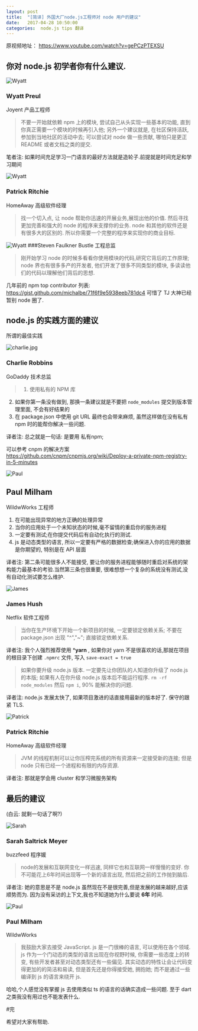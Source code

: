 ```yaml
---
layout: post
title:  "[简译] 外国大厂node.js工程师对 node 用户的建议"
date:   2017-04-28 10:50:00
categories:  node.js tips 翻译
---
```



原视频地址：
<https://www.youtube.com/watch?v=gePCzPTEXSU>

## 你对 node.js 初学者你有什么建议.

![Wyatt](https://raw.githubusercontent.com/stormslowly/stormslowly.github.io/master/imgs/tips/wyatt.jpg)

### Wyatt Preul
Joyent 产品工程师

>不要一开始就依赖 npm 上的模块, 尝试自己从头实现一些基本的功能, 直到你真正需要一个模块的时候再引入他;
另外一个建议就是, 在社区保持活跃,参加到当地社区的活动中去; 可以尝试对 node 做一些贡献, 哪怕只是更正 README 或者文档之类的提交.

笔者注: 如果时间充足学习一门语言的最好方法就是造轮子.前提就是时间充足和学习期间

![Wyatt](https://raw.githubusercontent.com/stormslowly/stormslowly.github.io/master/imgs/tips/pratrick.jpg)
### Patrick Ritchie
HomeAway 高级软件经理

>找一个切入点, 让 node 帮助你迅速的开展业务,展现出他的价值. 然后寻找更加完善和强大的 node 的程序来支撑你的业务. node 和其他的软件还是有很多大的区别的. 所以你需要一个完整的程序来实现你的商业目标.


![Wyatt](https://raw.githubusercontent.com/stormslowly/stormslowly.github.io/master/imgs/tips/steven.jpg)
###Steven Faulkner
Bustle 工程总监
> 刚开始学习 node 的时候多看看你使用模块的代码,研究它背后的工作原理; node 界也有很多多产的开发者, 他们开发了很多不同类型的模块, 多读读他们的代码以理解他们背后的思想.

几年前的 npm top contributor 列表: <https://gist.github.com/michalbe/71f6f9e5938eeb781dc4> 可惜了 TJ 大神已经暂别 node 圈了.


## node.js 的实践方面的建议
所谓的最佳实践


![charlie.jpg](https://raw.githubusercontent.com/stormslowly/stormslowly.github.io/master/imgs/tips/charlie.jpg)
### Charlie Robbins
GoDaddy 技术总监

> 1. 使用私有的 NPM 库
2. 如果你第一条没有做到, 那换一条建议就是不要把 `node_modules` 提交到版本管理里面, 不会有好结果的
3. 在 package.json 中使用 git URL 最终也会带来麻烦, 虽然这样做在没有私有 npm 时的能帮你解决一些问题.

译者注: 总之就是一句话: 是要用 私有npm;

可以参考 cnpm 的解决方案
<https://github.com/cnpm/cnpmjs.org/wiki/Deploy-a-private-npm-registry-in-5-minutes>


![Paul](https://raw.githubusercontent.com/stormslowly/stormslowly.github.io/master/imgs/tips/paul.jpg)
## Paul Milham

WildwWorks 工程师

1. 在可能出现异常的地方正确的处理异常
2. 当你的应用处于一个未知状态的时候,毫不留情的重启你的服务进程
3. 一定要有测试;在你提交代码后有自动化执行的测试.
4. js 是动态类型的语言, 所以一定要有严格的数据检查;确保进入你的应用的数据是你期望的, 特别是在 API 层面

译者注: 第二条可能很多人不能接受, 要让你的服务进程能够随时重启对系统的架构能力最基本的考验.当然第三条也很重要, 很难想想一个复杂的系统没有测试,没有自动化测试要怎么维护.



![James](https://raw.githubusercontent.com/stormslowly/stormslowly.github.io/master/imgs/tips/james.jpg)
### James Hush

Netflix 软件工程师

> 当你在生产环境下开始一个新项目的时候, 一定要锁定依赖关系; 不要在 package.json 出现 "^","~"; 直接锁定依赖关系.

译者注: 我个人强烈推荐使用 ***yarn** , 如果你对 yarn 不是很喜欢的话,那就在项目的根目录下创建 `.npmrc` 文件, 写入 `save-exact = true`

> 如果你要升级 node.js 版本. 一定要先让你团队的人知道你升级了 node.js 的本版; 如果有人在你升级 node.js 版本后不能运行程序. `rm -rf node_modules` 然后 `npm i`, 90% 能解决你的问题.

译者注: node.js 发展太快了, 如果项目激进的话直接用最新的版本好了. 保守的跟紧 TLS.


![Patrick](https://raw.githubusercontent.com/stormslowly/stormslowly.github.io/master/imgs/tips/pratrick.jpg)
### Patrick Ritchie
HomeAway 高级软件经理

> JVM 的线程机制可以让你压榨完系统的所有资源来一定接受新的连接; 但是 node 只有已经一个进程和有限的内存资源.

译者注: 那就是学会用 cluster 和学习微服务架构

## 最后的建议

(白云: 就剩一句话了啊?)


![Sarah](https://raw.githubusercontent.com/stormslowly/stormslowly.github.io/master/imgs/tips/sarah.jpg)

### Sarah Saltrick Meyer

buzzfeed 程序媛

>node的发展和互联网变化一样迅速, 同样它也和互联网一样慢慢的变好. 你不可能花上6年时间出现等一个新的语言出现, 然后把之前的工作抛到脑后.


译者注: 她的意思是不是 node.js 虽然现在不是很完善,但是发展的越来越好,应该顺势而为. 因为没有采访的上下文,我也不知道她为什么要说 __6年__ 时间.


![Paul](https://raw.githubusercontent.com/stormslowly/stormslowly.github.io/master/imgs/tips/paul.jpg)
### Paul Milham

WildwWorks


> 我鼓励大家去接受 JavaScript. js 是一门很棒的语言, 可以使用在各个领域. js 作为一个门动态的类型的语言出现在你视野时候, 你需要一些态度上的转变, 有些开发者甚至对动态类型还有一些偏见. 其实动态的特性让会让代码变得更加的的简洁和易读, 但是首先还是你得接受她, 拥抱她; 而不是通过一些编译到 js 的语言来绕开 js.

哈哈,个人感觉没有掌握 js 去使用类似 ts 的语言的话确实造成一些问题. 至于 dart 之类我没有用过也不能发表什么.

#完

希望对大家有帮助.